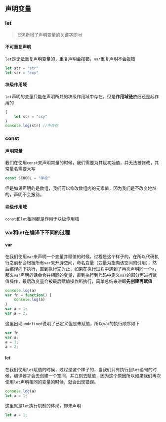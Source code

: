 ## 声明变量

### let

> ES6新增了声明变量的关键字即let

#### 不可重复声明

`let`是无法重复声明变量的，重复声明会报错，`var`重复声明不会报错

```js
let str = "str"
let str = "cxy"
```

#### 块级作用域

`let`声明的变量只能在声明所处的块级作用域中存在，但是**作用域链**依旧还是起作用的

```js
{
    let str = "cxy"
}
console.log(str) //不存在
```

### const

#### 声明常量

我们在使用`const`来声明常量的时候，我们需要为其赋初始值，并无法被修改，其常量名需要大写

```js
const SCHOOL = "学校"
```

但是如果声明的是数组，我们可以修改数组内的元素值，因为我们是不改变地址的，声明不会报错。

#### 块级作用域

`const`和`let`相同都是作用于块级作用域

### var和let在编译下不同的过程

#### var

在我们使用`var`来声明一个变量并赋值的时候，过程是这个样子的，在所以代码执行之前都会根据所有`var`来开辟空间，命名变量（变量为指向该空间的引用），然后编译向下执行，直到执行完为止，如果在执行过程中遇到了再次声明同一个`a`，那么`var`声明的话会合并相同的变量，直到执行到代码中定义`var`的部分再进行赋值操作，最后改变量会被最后赋值操作所执行，简单总结来讲即**先创建再赋值**

```js
console.log(a)
var fn = function() {
    console.log(a)
}
var a = 1;
var a = 2;
```

这里出现`undefined`说明了已定义但是未赋值，所以var的执行顺序如下

```js
var fn
var a;
a = 1;
a = 2;
```

#### let

在我们使用`let`赋值的时候，过程是这个样子的，当我们只有执行到`let`语句的时候，编译器才会去创建一个空间，并立刻去赋值，因为这个原因所以如果我们再次使用`let`声明相同的变量的时候，就会出现错误。

```js
console.log(a)
let a = 1;
```

这里就是`let`执行机制的体现，即未声明

```js
let a = 1;
```




